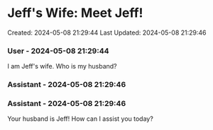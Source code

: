 # Jeff's Wife: Meet Jeff!

Created: 2024-05-08 21:29:44
Last Updated: 2024-05-08 21:29:46

### User - 2024-05-08 21:29:44

I am Jeff's wife. Who is my husband?

### Assistant - 2024-05-08 21:29:46



### Assistant - 2024-05-08 21:29:46

Your husband is Jeff! How can I assist you today?

